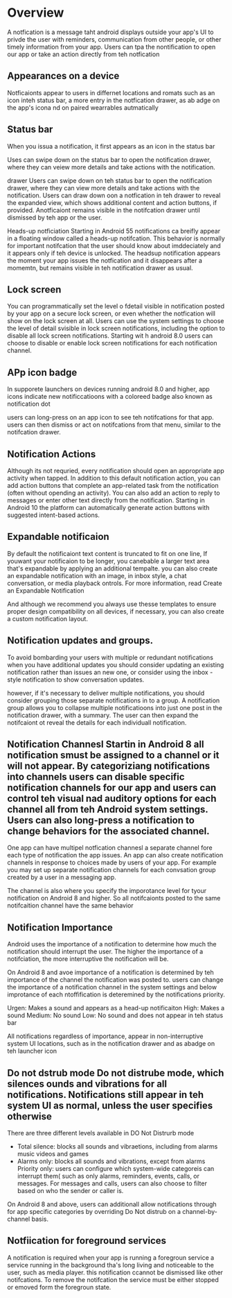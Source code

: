 # Overview

A notfication is a message taht android displays outside your app's UI to privde the user with reminders, communication from other people, or other timely information from your app. Users can  tpa the nontification to open our app or take an action directly from teh notfication 

## Appearances on a device
Notficaionts appear to users in differnet locations and romats such as an icon inteh status bar, a more entry in the notfication drawer, as ab adge on the app's icona nd on paired wearrables autmatically

## Status bar
When you issua a notification, it first appears as an icon in the status bar

Uses can swipe down on the status bar to open the notification drawer, where they can veiew more details and  take actions with the notification. 

drawer
Users can swipe down on teh status bar to open the notification drawer, where they can view more details and take actions with the notification. Users can draw down oon a notfication in teh drawer to reveal the expanded view, which shows additional content and action buttons, if provided. Anotficaiont remains visible in the notifcation drawer until dismissed by teh app or the user. 

Heads-up notficiation
Starting in Android 55 notifications ca breifly appear in a floating window called a heads-up notifcation. This behavior is normally for important notifcation that the user should know about imddeciately and it appears only if teh device is unlocked. The headsup notification  appears the moment your app issues the notfication and it disappears after a momemtn, but remains visible in teh notification drawer as usual. 

## Lock screen

You can programmatically set the level o fdetail visible in notification posted by your app on a secure lock screen, or even whether the notfication will show on the lock screen at all. Users can use the system settings to choose the level of detail svisible in lock screen notifications, including the option to disable all lock screen notifications. Starting wit h android 8.0 users can choose to disable or enable lock screen notifications for each notification channel. 

## APp icon badge

In supporete launchers on devices running android 8.0 and higher, app icons indicate new notificcatioons with a coloreed badge also known as notification dot

users can long-press on an app icon to see teh notifcations for that app. users can then dismiss or act on notifcations from that menu, similar to the notifcation drawer. 

## Notification Actions
Although its not requried, every notification should open an appropriate app activity when tapped. In addition to this default notification action, you can add action buttons that complete an app-related task from the notification (often without opending an activity). You can also add an action to reply to messages or enter other text directly from the notification. Starting in Android 10 the platform can automatically generate action buttons with suggested intent-based actions. 

## Expandable notificaion 
By default the notificaiont text content is truncated to fit on one line, If youwant your notificaion to be longer, you canebable a larger text area that's expandable by applying an additional tempalte. you can also create an expandable notification with an image, in inbox style, a chat conversation, or media playback ontrols. For more information, read Create an Expandable Notification

And although we recommend you always use thesse templates to ensure proper design compatibility on all devices, if necessary, you can also create a custom notification layout. 

## Notification updates and groups. 

To avoid bombarding your users with multiple or redundant notifications when you have additional updates you should consider updating an existing notification rather than issues an new one, or consider using the inbox -style notification to show conversation updates. 

however, if it's necessary to deliver multiple notifications, you should consider grouping those separate notifications in to a group. A notification group allows you to collapse multiple notificatioons into just one post in the notification drawer, with a summary. The user can then expand the notifcaiont ot reveal the details for each individuall notification. 

## Notification Channesl Startin in Android 8 all notification smust be assigned to a channel or it will not appear. By categoriziang notifications into channels users can disable specific notification channels for our app and users can control teh visual nad auditory options for each channel all from teh Android system settings. Users can also long-press a notification to change behaviors for the associated channel. 

One app can have multipel notfication channesl a separate channel fore each type of notification the app issues. An app can also create notification channels in response to choices made by users of your app. For example you may set up separate notification channels for each convsation group created by a user in a messaging app. 

The channel is also where you specify the imporotance level for tyour notification on Android 8 and higher. So all notifcaionts posted to the same notifcaition channel have the same behavior

## Notification Importance
Android uses the importance of a notification to determine how much the notification should interrupt the user. The higher the importance of a notifciation, the more interruptive the notification will be. 

On Android 8 and avoe importance of a notification is determined by teh importance of the channel the notification was posted to. users can change the importance of a notification channel in the system settings and below improtance of each ntoffification is deteremined by the notifications priority. 

Urgen: Makes a sound and appears as a head-up notificaiton
High: Makes a sound
Medium: No sound
Low: No sound and does not appear in teh status bar

All notifications regardless of importance, appear in non-interruptive system UI locations, such as in the notification drawer and as abadge on teh launcher icon


## Do not dstrub mode Do not distrube mode, which silences ounds and vibrations for all notifications. Notifications still appear in teh system UI as normal, unless the user specifies otherwise

There are three different levels available in DO Not Distrurb mode

- Total silence: blocks all sounds and vibraetions, including  from alarms music videos and games
- Alarms only: blocks all sounds and vibrations, except from alarms
Priority only: users can configure which system-wide categoreis can interrupt them( such as only alarms, reminders, events, calls, or messages. For messages and calls, users can also choose to filter based on who the sender or caller is.

On Android 8 and above, users can additionall allow notifications through for app specific categories by overriding Do Not distrub on a channel-by-channel basis.

## Notfiication for foreground services

A notification is required when your app is running a foregroun service a service running in the background tha's long living and noticeable to the user, such as media player. this notification ccannot be dismissed like other notifcations. To remove the notifcation the service must be either stopped or emoved form the foregroun state. 


